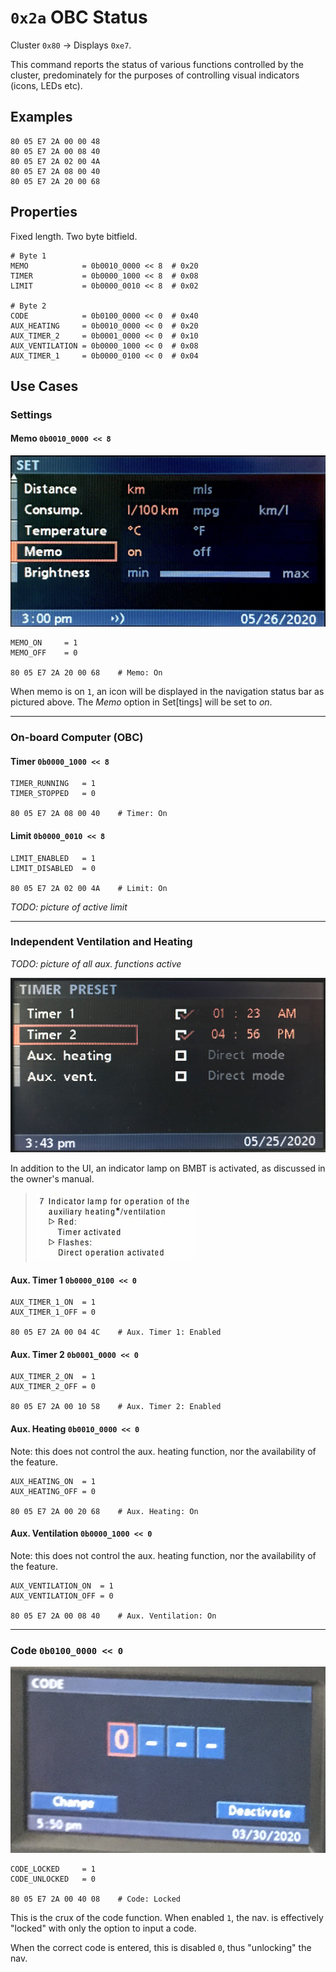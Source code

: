 # `0x2a` OBC Status

Cluster `0x80` → Displays `0xe7`.

This command reports the status of various functions controlled by the cluster, predominately for the purposes of controlling visual indicators (icons, LEDs etc).

## Examples

    80 05 E7 2A 00 00 48
    80 05 E7 2A 00 08 40
    80 05 E7 2A 02 00 4A
    80 05 E7 2A 08 00 40
    80 05 E7 2A 20 00 68

## Properties

Fixed length. Two byte bitfield.

    # Byte 1
    MEMO            = 0b0010_0000 << 8  # 0x20
    TIMER           = 0b0000_1000 << 8  # 0x08
    LIMIT           = 0b0000_0010 << 8  # 0x02
    
    # Byte 2
    CODE            = 0b0100_0000 << 0  # 0x40
    AUX_HEATING     = 0b0010_0000 << 0  # 0x20
    AUX_TIMER_2     = 0b0001_0000 << 0  # 0x10
    AUX_VENTILATION = 0b0000_1000 << 0  # 0x08
    AUX_TIMER_1     = 0b0000_0100 << 0  # 0x04

## Use Cases

### Settings

#### Memo `0b0010_0000 << 8`

![Memo Indicator](obc/memo.jpg)

    MEMO_ON     = 1
    MEMO_OFF    = 0
    
    80 05 E7 2A 20 00 68    # Memo: On

When memo is on `1`, an icon will be displayed in the navigation status bar as pictured above. The *Memo* option in Set[tings] will be set to *on*.

---

### On-board Computer (OBC)

#### Timer `0b0000_1000 << 8`

    TIMER_RUNNING   = 1
    TIMER_STOPPED   = 0
    
    80 05 E7 2A 08 00 40    # Timer: On

#### Limit `0b0000_0010 << 8`

    LIMIT_ENABLED   = 1
    LIMIT_DISABLED  = 0
    
    80 05 E7 2A 02 00 4A    # Limit: On
    
_TODO: picture of active limit_

---

### Independent Ventilation and Heating

_TODO: picture of all aux. functions active_

![Aux Timers, and Direct Operation](obc/aux.jpg)

In addition to the UI, an indicator lamp on BMBT is activated, as discussed in the owner's manual.

> ![Aux. Indicator Lamp](obc/aux_indicator.jpg)

#### Aux. Timer 1 `0b0000_0100 << 0`

    AUX_TIMER_1_ON  = 1
    AUX_TIMER_1_OFF = 0
    
    80 05 E7 2A 00 04 4C    # Aux. Timer 1: Enabled
    
#### Aux. Timer 2 `0b0001_0000 << 0`

    AUX_TIMER_2_ON  = 1
    AUX_TIMER_2_OFF = 0
    
    80 05 E7 2A 00 10 58    # Aux. Timer 2: Enabled
    
#### Aux. Heating `0b0010_0000 << 0`

Note: this does not control the aux. heating function, nor the availability of the feature.

    AUX_HEATING_ON  = 1
    AUX_HEATING_OFF = 0
    
    80 05 E7 2A 00 20 68    # Aux. Heating: On

#### Aux. Ventilation `0b0000_1000 << 0`

Note: this does not control the aux. heating function, nor the availability of the feature.

    AUX_VENTILATION_ON  = 1
    AUX_VENTILATION_OFF = 0
    
    80 05 E7 2A 00 08 40    # Aux. Ventilation: On
 
 ---
 
### Code `0b0100_0000 << 0`

![Code Enabled](obc/code.jpg)

    CODE_LOCKED     = 1
    CODE_UNLOCKED   = 0
    
    80 05 E7 2A 00 40 08    # Code: Locked

This is the crux of the code function. When enabled `1`, the nav. is effectively "locked" with only the option to input a code.

When the correct code is entered, this is disabled `0`, thus "unlocking" the nav.
